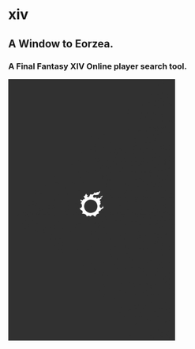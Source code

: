 # xiv 

## A Window to Eorzea.
### A Final Fantasy XIV Online player search tool. 
![Demo Image 01](assets/screenshots/T0.gif)
